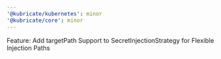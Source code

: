 ```yaml
---
'@kubricate/kubernetes': minor
'@kubricate/core': minor
---
```


Feature: Add targetPath Support to SecretInjectionStrategy for Flexible Injection Paths
